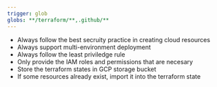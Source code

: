 ```yaml
---
trigger: glob
globs: **/terraform/**,.github/**
---
```


- Always follow the best secruity practice in creating cloud resources
- Always support multi-environment deployment
- Always follow the least priviledge rule
- Only provide the IAM roles and permissions that are necesary
- Store the terraform states in GCP storage bucket
- If some resources already exist, import it into the terraform state
